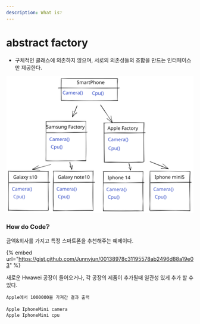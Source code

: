 ```yaml
---
description: What is❔
---
```


# abstract factory

* 구체적인 클래스에 의존하지 않으며, 서로의 의존성들의 조합을 만드는 인터페이스만 제공한다.

<img src="../../.gitbook/assets/file.drawing (2) (1).svg" alt="" class="gitbook-drawing">

### How do Code❔

&#x20;금액&회사를 가지고 특정 스마트폰을 추천해주는 예제이다.

{% embed url="https://gist.github.com/Junnyjun/00138978c31195578ab2496d88a19e03" %}

&#x20;새로운 Hwawei 공장이 들어오거나, 각 공장의 제품이 추가될때 일관성 있게 추가 할 수 있다.



```
Apple에서 1000000을 가져간 결과 출력

Apple IphoneMini camera
Apple IphoneMini cpu
```
